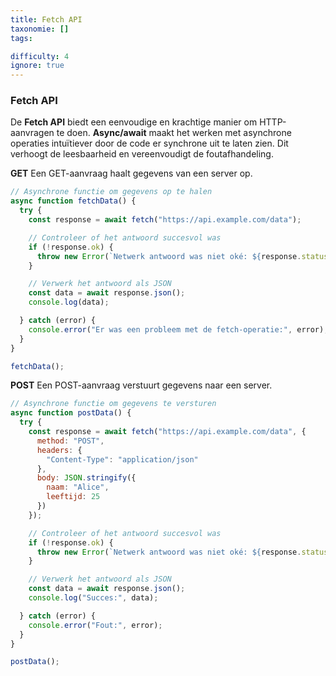 ```yaml
---
title: Fetch API
taxonomie: []
tags:

difficulty: 4
ignore: true 
---
```


### Fetch API
De **Fetch API** biedt een eenvoudige en krachtige manier om HTTP-aanvragen te doen. **Async/await** maakt het werken met asynchrone operaties intuïtiever door de code er synchrone uit te laten zien. Dit verhoogt de leesbaarheid en vereenvoudigt de foutafhandeling.

**GET**
Een GET-aanvraag haalt gegevens van een server op.

```javascript
// Asynchrone functie om gegevens op te halen
async function fetchData() {
  try {
    const response = await fetch("https://api.example.com/data");

    // Controleer of het antwoord succesvol was
    if (!response.ok) {
      throw new Error(`Netwerk antwoord was niet oké: ${response.statusText}`);
    }

    // Verwerk het antwoord als JSON
    const data = await response.json();
    console.log(data);

  } catch (error) {
    console.error("Er was een probleem met de fetch-operatie:", error);
  }
}

fetchData();
```

**POST**
Een POST-aanvraag verstuurt gegevens naar een server.
```javascript
// Asynchrone functie om gegevens te versturen
async function postData() {
  try {
    const response = await fetch("https://api.example.com/data", {
      method: "POST",
      headers: {
        "Content-Type": "application/json"
      },
      body: JSON.stringify({
        naam: "Alice",
        leeftijd: 25
      })
    });

    // Controleer of het antwoord succesvol was
    if (!response.ok) {
      throw new Error(`Netwerk antwoord was niet oké: ${response.statusText}`);
    }

    // Verwerk het antwoord als JSON
    const data = await response.json();
    console.log("Succes:", data);

  } catch (error) {
    console.error("Fout:", error);
  }
}

postData();
```
